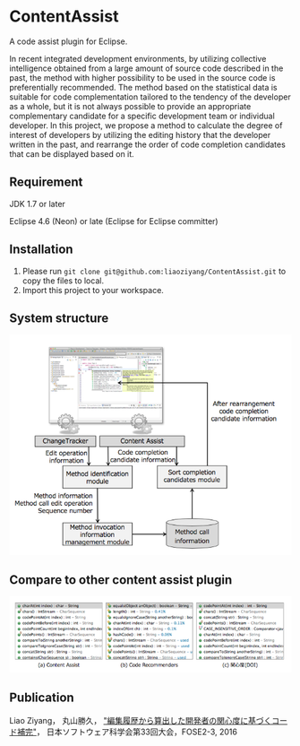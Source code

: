 # ContentAssist
A code assist plugin for Eclipse.

In recent integrated development environments, by utilizing collective intelligence obtained from a large amount of source code described in the past, the method with higher possibility to be used in the source code is preferentially recommended. The method based on the statistical data is suitable for code complementation tailored to the tendency of the developer as a whole, but it is not always possible to provide an appropriate complementary candidate for a specific development team or individual developer. In this project, we propose a method to calculate the degree of interest of developers by utilizing the editing history that the developer written in the past, and rearrange the order of code completion candidates that can be displayed based on it.

## Requirement
JDK 1.7 or later

Eclipse 4.6 (Neon) or late (Eclipse for Eclipse committer)

## Installation

1. Please run `git clone git@github.com:liaoziyang/ContentAssist.git` to copy the files to local.
2. Import this project to your workspace.

## System structure
![alt text](structure.png)

## Compare to other content assist plugin
![alt text](compare.png)

## Publication
Liao Ziyang， 丸山勝久， ["編集履歴から算出した開発者の関心度に基づくコード補完"](編集履歴から算出した開発者の関心度に基づくコード補完.pdf)， 日本ソフトウェア科学会第33回大会，FOSE2-3, 2016
